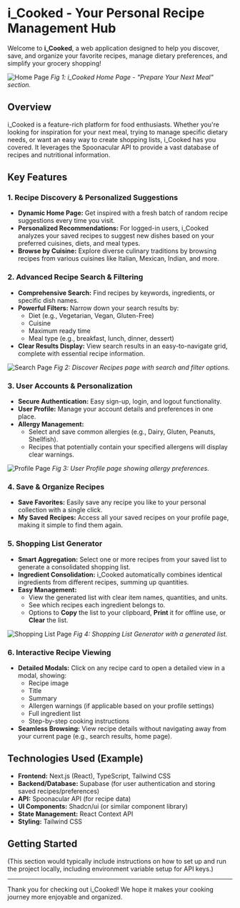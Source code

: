 # i_Cooked - Your Personal Recipe Management Hub

Welcome to **i_Cooked**, a web application designed to help you discover, save, and organize your favorite recipes, manage dietary preferences, and simplify your grocery shopping!

![Home Page](docs/images/home-page.png)
_Fig 1: i_Cooked Home Page - "Prepare Your Next Meal" section._

## Overview

i_Cooked is a feature-rich platform for food enthusiasts. Whether you're looking for inspiration for your next meal, trying to manage specific dietary needs, or want an easy way to create shopping lists, i_Cooked has you covered. It leverages the Spoonacular API to provide a vast database of recipes and nutritional information.

## Key Features

### 1. Recipe Discovery & Personalized Suggestions

- **Dynamic Home Page:** Get inspired with a fresh batch of random recipe suggestions every time you visit.
- **Personalized Recommendations:** For logged-in users, i_Cooked analyzes your saved recipes to suggest new dishes based on your preferred cuisines, diets, and meal types.
- **Browse by Cuisine:** Explore diverse culinary traditions by browsing recipes from various cuisines like Italian, Mexican, Indian, and more.

### 2. Advanced Recipe Search & Filtering

- **Comprehensive Search:** Find recipes by keywords, ingredients, or specific dish names.
- **Powerful Filters:** Narrow down your search results by:
  - Diet (e.g., Vegetarian, Vegan, Gluten-Free)
  - Cuisine
  - Maximum ready time
  - Meal type (e.g., breakfast, lunch, dinner, dessert)
- **Clear Results Display:** View search results in an easy-to-navigate grid, complete with essential recipe information.

![Search Page](docs/images/search-page.png)
_Fig 2: Discover Recipes page with search and filter options._

### 3. User Accounts & Personalization

- **Secure Authentication:** Easy sign-up, login, and logout functionality.
- **User Profile:** Manage your account details and preferences in one place.
- **Allergy Management:**
  - Select and save common allergies (e.g., Dairy, Gluten, Peanuts, Shellfish).
  - Recipes that potentially contain your specified allergens will display clear warnings.

![Profile Page](docs/images/profile-page.png)
_Fig 3: User Profile page showing allergy preferences._

### 4. Save & Organize Recipes

- **Save Favorites:** Easily save any recipe you like to your personal collection with a single click.
- **My Saved Recipes:** Access all your saved recipes on your profile page, making it simple to find them again.

### 5. Shopping List Generator

- **Smart Aggregation:** Select one or more recipes from your saved list to generate a consolidated shopping list.
- **Ingredient Consolidation:** i_Cooked automatically combines identical ingredients from different recipes, summing up quantities.
- **Easy Management:**
  - View the generated list with clear item names, quantities, and units.
  - See which recipes each ingredient belongs to.
  - Options to **Copy** the list to your clipboard, **Print** it for offline use, or **Clear** the list.

![Shopping List Page](docs/images/shopping-list-page.png)
_Fig 4: Shopping List Generator with a generated list._

### 6. Interactive Recipe Viewing

- **Detailed Modals:** Click on any recipe card to open a detailed view in a modal, showing:
  - Recipe image
  - Title
  - Summary
  - Allergen warnings (if applicable based on your profile settings)
  - Full ingredient list
  - Step-by-step cooking instructions
- **Seamless Browsing:** View recipe details without navigating away from your current page (e.g., search results, home page).

## Technologies Used (Example)

- **Frontend:** Next.js (React), TypeScript, Tailwind CSS
- **Backend/Database:** Supabase (for user authentication and storing saved recipes/preferences)
- **API:** Spoonacular API (for recipe data)
- **UI Components:** Shadcn/ui (or similar component library)
- **State Management:** React Context API
- **Styling:** Tailwind CSS

## Getting Started

(This section would typically include instructions on how to set up and run the project locally, including environment variable setup for API keys.)

---

Thank you for checking out i_Cooked! We hope it makes your cooking journey more enjoyable and organized.
